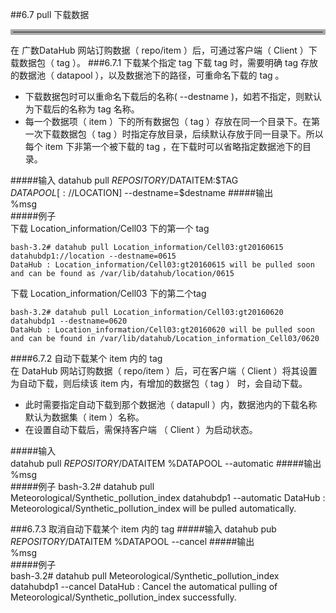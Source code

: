 ##6.7 pull  下载数据   
<hr style=" border:4px solid #A9A9A9;" />   
在 广数DataHub 网站订购数据（ repo/item ）后，可通过客户端（ Client ）下载数据包（ tag ）。
###6.7.1 下载某个指定 tag
下载 tag 时，需要明确 tag 存放的数据池（ datapool ），以及数据池下的路径，可重命名下载的 tag 。    

* 下载数据包时可以重命名下载后的名称( --destname )，如若不指定，则默认为下载后的名称为 tag 名称。
* 每一个数据项（ item ）下的所有数据包（ tag ）存放在同一个目录下。在第一次下载数据包（ tag ）时指定存放目录，后续默认存放于同一目录下。所以每个 item 下非第一个被下载的 tag ，在下载时可以省略指定数据池下的目录。 

#####输入
	datahub pull $REPOSITORY/$DATAITEM:$TAG $DATAPOOL[://$LOCATION] --destname=$destname
#####输出  
    %msg       	
#####例子  
下载 Location_information/Cell03 下的第一个 tag   

	bash-3.2# datahub pull Location_information/Cell03:gt20160615 datahubdp1://location --destname=0615
	DataHub : Location_information/Cell03:gt20160615 will be pulled soon and can be found as /var/lib/datahub/location/0615  
下载 Location_information/Cell03 下的第二个tag  

	bash-3.2# datahub pull Location_information/Cell03:gt20160620 datahubdp1 --destname=0620
	DataHub : Location_information/Cell03:gt20160620 will be pulled soon and can be found in /var/lib/datahub/Location_information_Cell03/0620 
 

####6.7.2 自动下载某个 item 内的 tag  
在 DataHub 网站订购数据（ repo/item ）后，可在客户端（ Client ）将其设置为自动下载，则后续该 item 内，有增加的数据包（ tag ） 时，会自动下载。      

* 此时需要指定自动下载到那个数据池（ datapull ）内，数据池内的下载名称默认为数据集（ item ）名称。    
* 在设置自动下载后，需保持客户端 （ Client ）为启动状态。

#####输入  
	datahub pull $REPOSITORY/$DATAITEM %DATAPOOL --automatic
#####输出
	%msg  
#####例子
	bash-3.2# datahub pull Meteorological/Synthetic_pollution_index datahubdp1 --automatic
	DataHub : Meteorological/Synthetic_pollution_index will be pulled automatically.


###6.7.3 取消自动下载某个 item 内的 tag
#####输入
	datahub pub $REPOSITORY/$DATAITEM %DATAPOOL --cancel
#####输出  
    %msg       	
#####例子  
    bash-3.2#  datahub pull Meteorological/Synthetic_pollution_index datahubdp1 --cancel
	DataHub : Cancel the automatical pulling of Meteorological/Synthetic_pollution_index successfully.  


